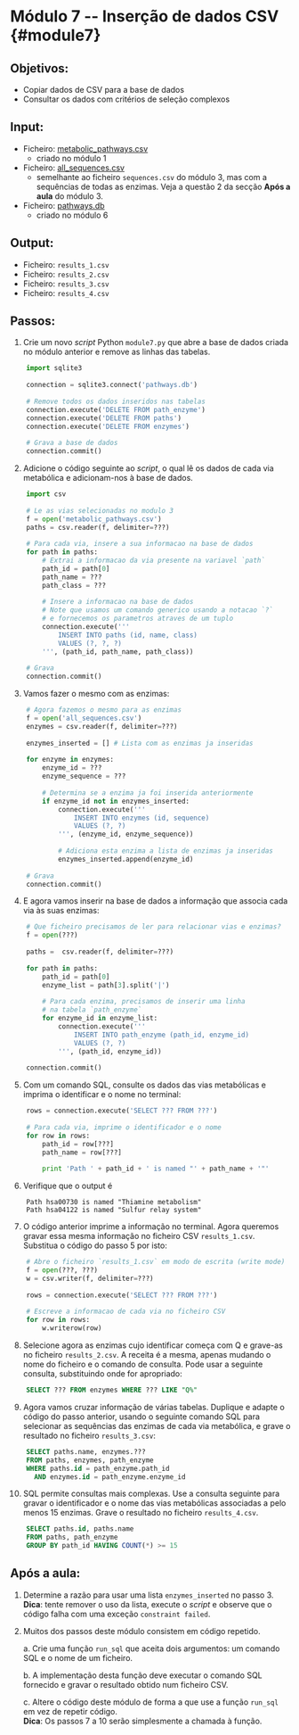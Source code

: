 # Módulo 7 -- Inserção de dados CSV {#module7}

## Objetivos:
- Copiar dados de CSV para a base de dados
- Consultar os dados com critérios de seleção complexos

## Input:
- Ficheiro: [metabolic_pathways.csv](files/metabolic_pathways.csv)
    - criado no módulo 1
- Ficheiro: [all_sequences.csv](files/all_sequences.csv)
    - semelhante ao ficheiro `sequences.csv` do módulo 3, mas com a sequências de todas as enzimas.
    Veja a questão 2 da secção **Após a aula** do módulo 3.
- Ficheiro: [pathways.db](files/pathways.db)
    - criado no módulo 6

## Output:
- Ficheiro: `results_1.csv`
- Ficheiro: `results_2.csv`
- Ficheiro: `results_3.csv`
- Ficheiro: `results_4.csv`

## Passos:

1. Crie um novo _script_ Python `module7.py` que abre a base de dados criada no módulo anterior e remove as linhas das tabelas.
```python
    import sqlite3
    
    connection = sqlite3.connect('pathways.db')
    
    # Remove todos os dados inseridos nas tabelas
    connection.execute('DELETE FROM path_enzyme')
    connection.execute('DELETE FROM paths')
    connection.execute('DELETE FROM enzymes')
    
    # Grava a base de dados
    connection.commit()
```

2. Adicione o código seguinte ao _script_, o qual lê os dados de cada via  metabólica e adicionam-nos à base de dados.
```python
    import csv
    
    # Le as vias selecionadas no modulo 3
    f = open('metabolic_pathways.csv')
    paths = csv.reader(f, delimiter=???)
    
    # Para cada via, insere a sua informacao na base de dados
    for path in paths:
        # Extrai a informacao da via presente na variavel `path`
        path_id = path[0]
        path_name = ???
        path_class = ???
        
        # Insere a informacao na base de dados
        # Note que usamos um comando generico usando a notacao `?`
        # e fornecemos os parametros atraves de um tuplo
        connection.execute('''
            INSERT INTO paths (id, name, class)
            VALUES (?, ?, ?)
        ''', (path_id, path_name, path_class))
    
    # Grava
    connection.commit()
```

3. Vamos fazer o mesmo com as enzimas:
```python
    # Agora fazemos o mesmo para as enzimas
    f = open('all_sequences.csv')
    enzymes = csv.reader(f, delimiter=???)
    
    enzymes_inserted = [] # Lista com as enzimas ja inseridas
    
    for enzyme in enzymes:
        enzyme_id = ???
        enzyme_sequence = ???
        
        # Determina se a enzima ja foi inserida anteriormente
        if enzyme_id not in enzymes_inserted:
            connection.execute('''
                INSERT INTO enzymes (id, sequence)
                VALUES (?, ?)
            ''', (enzyme_id, enzyme_sequence))
            
            # Adiciona esta enzima a lista de enzimas ja inseridas
            enzymes_inserted.append(enzyme_id)
    
    # Grava
    connection.commit()
```

4. E agora vamos inserir na base de dados a informação que associa cada via às suas enzimas:
```python
    # Que ficheiro precisamos de ler para relacionar vias e enzimas?
    f = open(???)
    
    paths =  csv.reader(f, delimiter=???)
    
    for path in paths:
        path_id = path[0]
        enzyme_list = path[3].split('|')
        
        # Para cada enzima, precisamos de inserir uma linha
        # na tabela `path_enzyme`
        for enzyme_id in enzyme_list:
            connection.execute('''
                INSERT INTO path_enzyme (path_id, enzyme_id)
                VALUES (?, ?)
            ''', (path_id, enzyme_id))
    
    connection.commit()
```

5. Com um comando SQL, consulte os dados das vias metabólicas e imprima o identificar e o nome no terminal:
```python
    rows = connection.execute('SELECT ??? FROM ???')
    
    # Para cada via, imprime o identificador e o nome
    for row in rows:
        path_id = row[???]
        path_name = row[???]
        
        print 'Path ' + path_id + ' is named "' + path_name + '"'
```

6. Verifique que o output é
```text
    Path hsa00730 is named "Thiamine metabolism"
    Path hsa04122 is named "Sulfur relay system"
```

7. O código anterior imprime a informação no terminal.
Agora queremos gravar essa mesma informação no ficheiro CSV `results_1.csv`.
Substitua o código do passo 5 por isto:
```python
    # Abre o ficheiro `results_1.csv` em modo de escrita (write mode)
    f = open(???, ???)
    w = csv.writer(f, delimiter=???)
    
    rows = connection.execute('SELECT ??? FROM ???')
    
    # Escreve a informacao de cada via no ficheiro CSV
    for row in rows:
        w.writerow(row)
```

8. Selecione agora as enzimas cujo identificar começa com Q e grave-as no ficheiro `results_2.csv`.
A receita é a mesma, apenas mudando o nome do ficheiro e o comando de consulta.
Pode usar a seguinte consulta, substituindo onde for apropriado:
```sql
    SELECT ??? FROM enzymes WHERE ??? LIKE "Q%"
```

9. Agora vamos cruzar informação de várias tabelas.
Duplique e adapte o código do passo anterior, usando o seguinte comando SQL para selecionar as sequências das enzimas de cada via metabólica, e grave o resultado no ficheiro `results_3.csv`:
```sql
    SELECT paths.name, enzymes.???
    FROM paths, enzymes, path_enzyme
    WHERE paths.id = path_enzyme.path_id
      AND enzymes.id = path_enzyme.enzyme_id
```

10. SQL permite consultas mais complexas.
Use a consulta seguinte para gravar o identificador e o nome das vias metabólicas associadas a pelo menos 15 enzimas.
Grave o resultado no ficheiro `results_4.csv`.
```sql
    SELECT paths.id, paths.name
    FROM paths, path_enzyme
    GROUP BY path_id HAVING COUNT(*) >= 15
```

## Após a aula:

1. Determine a razão para usar uma lista `enzymes_inserted` no passo 3.<br>
**Dica**: tente remover o uso da lista, execute o _script_ e observe que o código falha com uma exceção `constraint failed`.

2. Muitos dos passos deste módulo consistem em código repetido.
    
    a. Crie uma função `run_sql` que aceita dois argumentos: um comando SQL e o nome de um ficheiro.
    
    b. A implementação desta função deve executar o comando SQL fornecido e gravar o resultado obtido num ficheiro CSV.
    
    c. Altere o código deste módulo de forma a que use a função `run_sql` em vez de repetir código.<br>
    **Dica**: Os passos 7 a 10 serão simplesmente a chamada à função.
